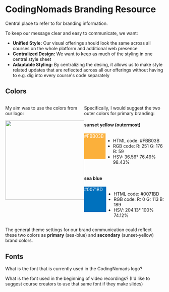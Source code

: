 # CodingNomads Branding Resource

Central place to refer to for branding information.

To keep our message clear and easy to communicate, we want:

- **Unified Style:** Our visual offerings should look the same across all courses on the whole platform and additional web presence
- **Centralized Design:** We want to keep as much of the styling in one central style sheet
- **Adaptable Styling:** By centralizing the desing, it allows us to make style related updates that are reflected across all our offerings without having to e.g. dig into every course's code separately

## Colors

<div style="display: flex; justify-content: space-between;">

<div>
    <p>My aim was to use the colors from our logo:</p>
    <img src="https://pbs.twimg.com/profile_images/960981641689677824/ddu4i3as_400x400.jpg" width="250">
</div>

<div>

Specifically, I would suggest the two outer colors for primary branding:

<h4>sunset yellow (outermost)</h4>
<div style="display: flex">
    <div style="background-color: #FBB03B; width: 80px; height: 80px; color: white;">#FBB03B</div>
    <div>
        <ul>
            <li>HTML code:  #FBB03B</li>
            <li>RGB code:   R: 251 G: 176 B: 59</li>
            <li>HSV:    36.56° 76.49% 98.43%</li>
        </ul>
    </div>
</div>

<h4>sea blue</h4>
<div style="display: flex">
    <div style="background-color: #0071BD; width: 80px; height: 80px; color: white;">#0071BD</div>
    <div>
        <ul>
            <li>HTML code:  #0071BD</li>
            <li>RGB code:   R: 0 G: 113 B: 189</li>
            <li>HSV:    204.13° 100% 74.12%</li>
        </ul>
    </div>
</div>

</div>

</div>

The general theme settings for our brand communication could reflect these two colors as **primary** (sea-blue) and **secondary** (sunset-yellow) brand colors.

## Fonts

What is the font that is currently used in the CodingNomads logo?

What is the font used in the beginning of video recordings? (I'd like to suggest course creators to use that same font if they make slides)
